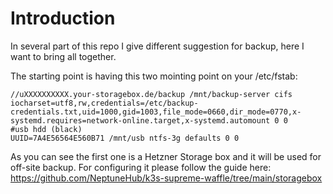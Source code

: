 # Introduction
In several part of this repo I give different suggestion for backup, here I want to bring all together.

The starting point is having this two mointing point on your /etc/fstab:

```
//uXXXXXXXXXX.your-storagebox.de/backup /mnt/backup-server cifs iocharset=utf8,rw,credentials=/etc/backup-credentials.txt,uid=1000,gid=1003,file_mode=0660,dir_mode=0770,x-systemd.requires=network-online.target,x-systemd.automount 0 0
#usb hdd (black)
UUID=7A4E56564E560B71 /mnt/usb ntfs-3g defaults 0 0
```

As you can see the first one is a Hetzner Storage box and it will be used for off-site backup. For configuring it please follow the guide here:
https://github.com/NeptuneHub/k3s-supreme-waffle/tree/main/storagebox

